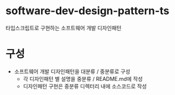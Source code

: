 # software-dev-design-pattern-ts

타입스크립트로 구현하는 소프트웨어 개발 디자인패턴

# 구성

- 소프트웨어 개발 디자인패턴을 대분류 / 중분류로 구성
  - 각 디자인패턴 별 설명을 중분류 / README.md에 작성
  - 디자인패턴 구현은 중분류 디렉터리 내에 소스코드로 작성
